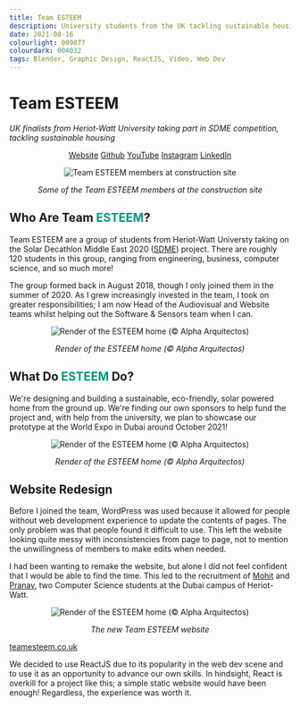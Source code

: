 ```yaml
---
title: Team ESTEEM
description: University students from the UK tackling sustainable housing
date: 2021-08-16
colourlight: 009877
colourdark: 004032
tags: Blender, Graphic Design, ReactJS, Video, Web Dev
---
```


# Team ESTEEM
*UK finalists from Heriot-Watt University taking part in SDME competition, tackling sustainable housing*

<center>

<a href="https://teamesteem.co.uk" class="button buttonHighlight no-raise" target="_blank" rel="noreferrer">Website</a>
<a href="https://github.com/TeamEsteem" class="button no-raise" target="_blank" rel="noreferrer">Github</a>
<a href="https://www.youtube.com/channel/UC55Q10-DHmFwC7NWNMXcpfg" class="button no-raise" target="_blank" rel="noreferrer">YouTube</a>
<a href="https://www.instagram.com/teamesteem2020/" class="button no-raise" target="_blank" rel="noreferrer">Instagram</a>
<a href="https://www.linkedin.com/company/team-esteem-2020" class="button no-raise" target="_blank" rel="noreferrer">LinkedIn</a>

</center>

<center>

![Team ESTEEM members at construction site](esteemgroup.jpg)

*Some of the Team ESTEEM members at the construction site*
</center>

## Who Are Team <span style="color: #009877">ESTEEM</span>?

Team ESTEEM are a group of students from Heriot-Watt Universty taking on the Solar Decathlon Middle East 2020 ([SDME](https://www.solardecathlonme.com/)) project. There are roughly 120 students in this group, ranging from engineering, business, computer science, and so much more! 

The group formed back in August 2018, though I only joined them in the summer of 2020. As I grew increasingly invested in the team, I took on greater responsibilities; I am now Head of the Audiovisual and Website teams whilst helping out the Software & Sensors team when I can.

<center>

![Render of the ESTEEM home (© Alpha Arquitectos)](render1.jpg)

*Render of the ESTEEM home (© Alpha Arquitectos)*
</center>

## What Do <span style="color: #009877">ESTEEM</span> Do?

We're designing and building a sustainable, eco-friendly, solar powered home from the ground up. We're finding our own sponsors to help fund the project and, with help from the university, we plan to showcase our prototype at the World Expo in Dubai around October 2021!

<center>

![Render of the ESTEEM home (© Alpha Arquitectos)](render2.jpg)

*Render of the ESTEEM home (© Alpha Arquitectos)*
</center>

## Website Redesign

Before I joined the team, WordPress was used because it allowed for people without web development experience to update the contents of pages. The only problem was that people found it difficult to use. This left the website looking quite messy with inconsistencies from page to page, not to mention the unwillingness of members to make edits when needed.

I had been wanting to remake the website, but alone I did not feel confident that I would be able to find the time. This led to the recruitment of [Mohit](https://www.linkedin.com/in/mohit-katta/) and [Pranav](https://www.linkedin.com/in/pranav-chachara/), two Computer Science students at the Dubai campus of Heriot-Watt.

<center>

![Render of the ESTEEM home (© Alpha Arquitectos)](esteemwebsite.jpg)

*The new Team ESTEEM website*
</center>

<a href="https://teamesteem.co.uk" class="button buttonHighlight no-raise" target="_blank" rel="noreferrer">teamesteem.co.uk</a>

We decided to use ReactJS due to its popularity in the web dev scene and to use it as an opportunity to advance our own skills. In hindsight, React is overkill for a project like this; a simple static website would have been enough! Regardless, the experience was worth it.